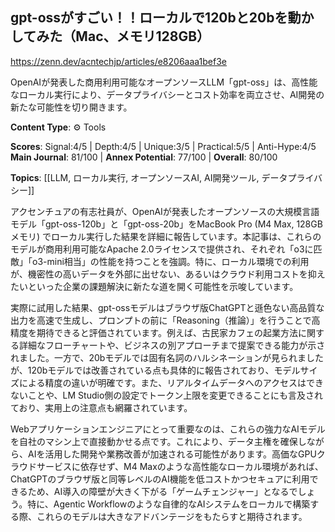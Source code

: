 ## gpt-ossがすごい！！ローカルで120bと20bを動かしてみた（Mac、メモリ128GB）

https://zenn.dev/acntechjp/articles/e8206aaa1bef3e

OpenAIが発表した商用利用可能なオープンソースLLM「gpt-oss」は、高性能なローカル実行により、データプライバシーとコスト効率を両立させ、AI開発の新たな可能性を切り開きます。

**Content Type**: ⚙️ Tools

**Scores**: Signal:4/5 | Depth:4/5 | Unique:3/5 | Practical:5/5 | Anti-Hype:4/5
**Main Journal**: 81/100 | **Annex Potential**: 77/100 | **Overall**: 80/100

**Topics**: [[LLM, ローカル実行, オープンソースAI, AI開発ツール, データプライバシー]]

アクセンチュアの有志社員が、OpenAIが発表したオープンソースの大規模言語モデル「gpt-oss-120b」と「gpt-oss-20b」をMacBook Pro (M4 Max, 128GBメモリ) でローカル実行した結果を詳細に報告しています。本記事は、これらのモデルが商用利用可能なApache 2.0ライセンスで提供され、それぞれ「o3に匹敵」「o3-mini相当」の性能を持つことを強調。特に、ローカル環境での利用が、機密性の高いデータを外部に出せない、あるいはクラウド利用コストを抑えたいといった企業の課題解決に新たな道を開く可能性を示唆しています。

実際に試用した結果、gpt-ossモデルはブラウザ版ChatGPTと遜色ない高品質な出力を高速で生成し、プロンプトの前に「Reasoning（推論）」を行うことで高精度を期待できると評価されています。例えば、古民家カフェの起業方法に関する詳細なフローチャートや、ビジネスの別アプローチまで提案できる能力が示されました。一方で、20bモデルでは固有名詞のハルシネーションが見られましたが、120bモデルでは改善されている点も具体的に報告されており、モデルサイズによる精度の違いが明確です。また、リアルタイムデータへのアクセスはできないことや、LM Studio側の設定でトークン上限を変更できることにも言及されており、実用上の注意点も網羅されています。

Webアプリケーションエンジニアにとって重要なのは、これらの強力なAIモデルを自社のマシン上で直接動かせる点です。これにより、データ主権を確保しながら、AIを活用した開発や業務改善が加速される可能性があります。高価なGPUクラウドサービスに依存せず、M4 Maxのような高性能なローカル環境があれば、ChatGPTのブラウザ版と同等レベルのAI機能を低コストかつセキュアに利用できるため、AI導入の障壁が大きく下がる「ゲームチェンジャー」となるでしょう。特に、Agentic Workflowのような自律的なAIシステムをローカルで構築する際、これらのモデルは大きなアドバンテージをもたらすと期待されます。